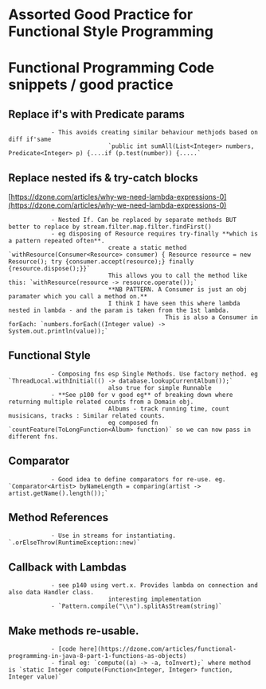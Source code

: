 # Assorted Good Practice for Functional Style Programming

# Functional Programming Code snippets / good practice

## Replace if's with Predicate params
                - This avoids creating similar behaviour methjods based on diff if'same
                                `public int sumAll(List<Integer> numbers, Predicate<Integer> p) {....if (p.test(number)) {.....`

## Replace nested ifs & try-catch blocks                                
[https://dzone.com/articles/why-we-need-lambda-expressions-0](https://dzone.com/articles/why-we-need-lambda-expressions-0)

                - Nested If. Can be replaced by separate methods BUT better to replace by stream.filter.map.filter.findFirst()
                - eg disposing of Resource requires try-finally **which is a pattern repeated often**. 
                                create a static method `withResource(Consumer<Resource> consumer) { Resource resource = new Resource(); try {consumer.accept(resource);} finally {resource.dispose();}}`
                                This allows you to call the method like this: `withResource(resource -> resource.operate());`
                                **NB PATTERN. A Consumer is just an obj paramater which you call a method on.**
                                I think I have seen this where lambda nested in lambda - and the param is taken from the 1st lambda.
                                                This is also a Consumer in forEach: `numbers.forEach((Integer value) -> System.out.println(value));`
                                                
## Functional Style          
                - Composing fns esp Single Methods. Use factory method. eg `ThreadLocal.withInitial(() -> database.lookupCurrentAlbum());`
                                also true for simple Runnable
                - **See p100 for v good eg** of breaking down where returning multiple related counts from a Domain obj.
                                Albums - track running time, count musisicans, tracks : Similar related counts.
                                eg composed fn `countFeature(ToLongFunction<Album> function)` so we can now pass in different fns.                                                

## Comparator
                - Good idea to define comparators for re-use. eg. `Comparator<Artist> byNameLength = comparing(artist -> artist.getName().length());`

## Method References
                - Use in streams for instantiating. `.orElseThrow(RuntimeException::new)`

## Callback with Lambdas
                - see p140 using vert.x. Provides lambda on connection and also data Handler class.
                                interesting implementation
                - `Pattern.compile("\\n").splitAsStream(string)`                
                
## Make methods re-usable.
                - [code here](https://dzone.com/articles/functional-programming-in-java-8-part-1-functions-as-objects)
                - final eg: `compute((a) -> -a, toInvert);` where method is `static Integer compute(Function<Integer, Integer> function, Integer value)`
